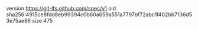 version https://git-lfs.github.com/spec/v1
oid sha256:4915ce8fdd8eb99394c0b60a659a551a7797bf72abc1f402bb7136d53e75ae86
size 475
